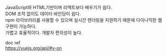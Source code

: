 JavaScript와 HTML기반이며 리액트보다 배우기가 쉽다.                
DOM 조작 없이도 데이터 바인딩이 쉽다.                     
npm 라이브러리를 사용할 수 있으며 실시간 렌더링을 지원하기 때문에 다이나믹한 웹 구현이 가능하다.                   
가볍고 효율적이다. 개발자 편의성이 높다.                      

doc ref                  
https://vuejs.org/api/#v-on                
